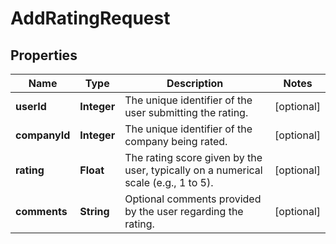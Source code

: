 # AddRatingRequest

## Properties
Name | Type | Description | Notes
------------ | ------------- | ------------- | -------------
**userId** | **Integer** | The unique identifier of the user submitting the rating. |  [optional]
**companyId** | **Integer** | The unique identifier of the company being rated. |  [optional]
**rating** | **Float** | The rating score given by the user, typically on a numerical scale (e.g., 1 to 5).  |  [optional]
**comments** | **String** | Optional comments provided by the user regarding the rating. |  [optional]
